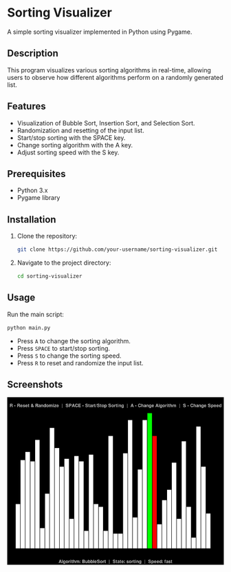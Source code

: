 # Sorting Visualizer

A simple sorting visualizer implemented in Python using Pygame.

## Description

This program visualizes various sorting algorithms in real-time, allowing users to observe how different algorithms perform on a randomly generated list.

## Features

- Visualization of Bubble Sort, Insertion Sort, and Selection Sort.
- Randomization and resetting of the input list.
- Start/stop sorting with the SPACE key.
- Change sorting algorithm with the A key.
- Adjust sorting speed with the S key.

## Prerequisites

- Python 3.x
- Pygame library

## Installation

1. Clone the repository:

   ```bash
   git clone https://github.com/your-username/sorting-visualizer.git

2. Navigate to the project directory:

    ```bash
    cd sorting-visualizer

## Usage

Run the main script:

```bash
python main.py
```

- Press `A` to change the sorting algorithm.
- Press `SPACE` to start/stop sorting.
- Press `S` to change the sorting speed.
- Press `R` to reset and randomize the input list.

## Screenshots

![Screenshot from app](images/sorting_app.png)